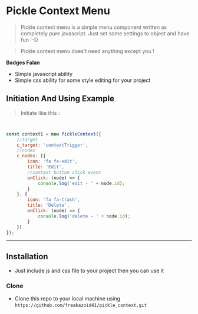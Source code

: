 

# Pickle Context Menu

> Pickle context menu is a simple menu component written as completely pure javascript. Just set some settings to object and have fun :-D 

> Pickle context menu does't need anything except you !

**Badges Falan**

- Simple javascript ability
- Simple css ability for some style editing for your project




## Initiation And Using Example 

> Initiate like this :

```javascript


const context1 = new PickleContext({
    //target
    c_target: 'contextTrigger',
    //nodes
    c_nodes: [{
        icon: 'fa fa-edit',
        title: 'Edit',
        //context button click event
        onClick: (node) => {
            console.log('edit - ' + node.id);
        }
    }, {
        icon: 'fa fa-trash',
        title: 'Delete',
        onClick: (node) => {
            console.log('delete - ' + node.id);
        }
    }]
});

```

---


## Installation

- Just include js and css file to your project then you can use it

### Clone

- Clone this repo to your local machine using `https://github.com/freakazoid41/pickle_context.git`

